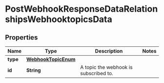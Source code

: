 # PostWebhookResponseDataRelationshipsWebhooktopicsData

## Properties
Name | Type | Description | Notes
------------ | ------------- | ------------- | -------------
**type** | [**WebhookTopicEnum**](WebhookTopicEnum.md) |  | 
**id** | **String** | A topic the webhook is subscribed to. | 
